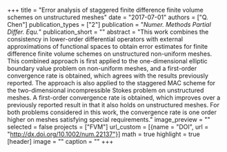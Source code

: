 +++
title = "Error analysis of staggered finite difference finite volume schemes on unstructured meshes"
date = "2017-07-01"
authors = ["Q. Chen"]
publication_types = ["2"]
publication = "_Numer. Methods Partial Differ. Equ._"
publication_short = ""
abstract = "This work combines the consistency in lower-order differential operators with external approximations of functional spaces to obtain error estimates for finite difference finite volume schemes on unstructured non-uniform meshes. This combined approach is first applied to the one-dimensional elliptic boundary value problem on non-uniform meshes, and a first-order convergence rate is obtained, which agrees with the results previously reported. The approach is also applied to the staggered MAC scheme for the two-dimensional incompressible Stokes problem on unstructured meshes. A first-order convergence rate is obtained, which improves over a previously reported result in that it also holds on unstructured meshes. For both problems considered in this work, the convergence rate is one order higher on meshes satisfying special requirements."
image_preview = ""
selected = false
projects = ["FVM"]
url_custom = [{name = "DOI", url = "http://dx.doi.org/10.1002/num.22137"}]
math = true
highlight = true
[header]
image = ""
caption = ""
+++

